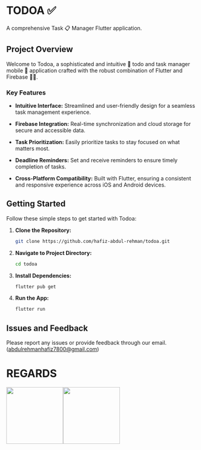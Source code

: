 # TODOA ✅

A comprehensive Task 📋 Manager Flutter application.

## Project Overview

Welcome to Todoa, a sophisticated and intuitive 🤩 todo and task manager mobile 📱 application crafted with the robust combination of Flutter and Firebase 💙💛.

### Key Features

- **Intuitive Interface:** Streamlined and user-friendly design for a seamless task management experience.

- **Firebase Integration:** Real-time synchronization and cloud storage for secure and accessible data.

- **Task Prioritization:** Easily prioritize tasks to stay focused on what matters most.

- **Deadline Reminders:** Set and receive reminders to ensure timely completion of tasks.

- **Cross-Platform Compatibility:** Built with Flutter, ensuring a consistent and responsive experience across iOS and Android devices.

## Getting Started

Follow these simple steps to get started with Todoa:

1. **Clone the Repository:**
   ```bash
   git clone https://github.com/hafiz-abdul-rehman/todoa.git

2. **Navigate to Project Directory:**
   ```bash
   cd todoa

3. **Install Dependencies:**
   ```bash
   flutter pub get

4. **Run the App:**
   ```bash
   flutter run

## Issues and Feedback
Please report any issues or provide feedback through our email. (abdulrehmanhafiz7800@gmail.com)

# REGARDS
<img src="assets/images/Checklist-.png" height="150"><img src="assets/images/Todoa-App.jpg" height="150">
